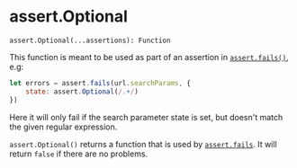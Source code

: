 # assert.Optional

```
assert.Optional(...assertions): Function
```

This function is meant to be used as part of an assertion in [`assert.fails()`](./fails.md), e.g:

```javascript
let errors = assert.fails(url.searchParams, {
    state: assert.Optional(/.+/)
})
```

Here it will only fail if the search parameter state is set, but doesn't match the given regular expression. 

`assert.Optional()` returns a function that is used by [`assert.fails`](.fails.md). It will return `false` if there are no problems.